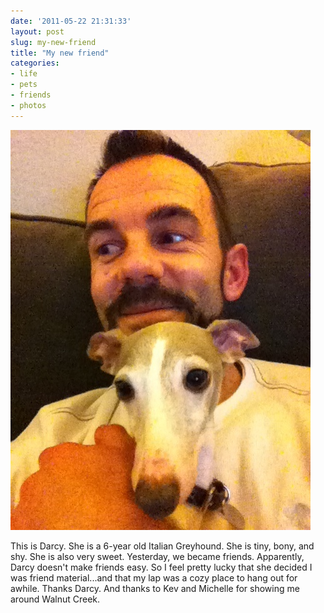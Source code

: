 ```yaml
---
date: '2011-05-22 21:31:33'
layout: post
slug: my-new-friend
title: "My new friend"
categories:
- life
- pets
- friends
- photos
---
```


![Darcy and I](/assets/images/2011/05/me-and-darcy.jpg)

This is Darcy. She is a 6-year old Italian Greyhound. She is tiny, bony, and shy. She is also very sweet. Yesterday, we became friends. Apparently, Darcy doesn't make friends easy. So I feel pretty lucky that she decided I was friend material...and that my lap was a cozy place to hang out for awhile. Thanks Darcy. And thanks to Kev and Michelle for showing me around Walnut Creek.
